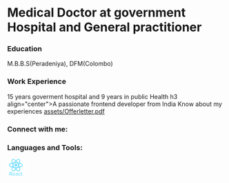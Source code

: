 # Medical Doctor at government Hospital and General practitioner

### Education
M.B.B.S(Peradeniya), DFM(Colombo)
### Work Experience
15 years goverment hospital and 9 years in public Health
h3 align="center">A passionate frontend developer from India</h3>
Know about my experiences [assets/Offerletter.pdf](assets/Offerletter.pdf)
<h3 align="left">Connect with me:</h3>
<p align="left">
</p>

<h3 align="left">Languages and Tools:</h3>
<p align="left"> <a href="https://reactjs.org/" target="_blank" rel="noreferrer"> <img src="https://raw.githubusercontent.com/devicons/devicon/master/icons/react/react-original-wordmark.svg" alt="react" width="40" height="40"/> </a> </p>
